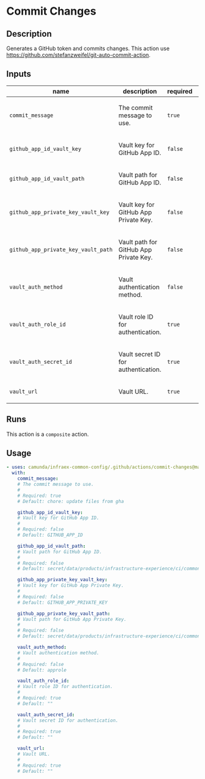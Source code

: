 # Commit Changes

## Description

Generates a GitHub token and commits changes.
This action use https://github.com/stefanzweifel/git-auto-commit-action.


## Inputs

| name | description | required | default |
| --- | --- | --- | --- |
| `commit_message` | <p>The commit message to use.</p> | `true` | `chore: update files from gha` |
| `github_app_id_vault_key` | <p>Vault key for GitHub App ID.</p> | `false` | `GITHUB_APP_ID` |
| `github_app_id_vault_path` | <p>Vault path for GitHub App ID.</p> | `false` | `secret/data/products/infrastructure-experience/ci/common` |
| `github_app_private_key_vault_key` | <p>Vault key for GitHub App Private Key.</p> | `false` | `GITHUB_APP_PRIVATE_KEY` |
| `github_app_private_key_vault_path` | <p>Vault path for GitHub App Private Key.</p> | `false` | `secret/data/products/infrastructure-experience/ci/common` |
| `vault_auth_method` | <p>Vault authentication method.</p> | `false` | `approle` |
| `vault_auth_role_id` | <p>Vault role ID for authentication.</p> | `true` | `""` |
| `vault_auth_secret_id` | <p>Vault secret ID for authentication.</p> | `true` | `""` |
| `vault_url` | <p>Vault URL.</p> | `true` | `""` |


## Runs

This action is a `composite` action.

## Usage

```yaml
- uses: camunda/infraex-common-config/.github/actions/commit-changes@main
  with:
    commit_message:
    # The commit message to use.
    #
    # Required: true
    # Default: chore: update files from gha

    github_app_id_vault_key:
    # Vault key for GitHub App ID.
    #
    # Required: false
    # Default: GITHUB_APP_ID

    github_app_id_vault_path:
    # Vault path for GitHub App ID.
    #
    # Required: false
    # Default: secret/data/products/infrastructure-experience/ci/common

    github_app_private_key_vault_key:
    # Vault key for GitHub App Private Key.
    #
    # Required: false
    # Default: GITHUB_APP_PRIVATE_KEY

    github_app_private_key_vault_path:
    # Vault path for GitHub App Private Key.
    #
    # Required: false
    # Default: secret/data/products/infrastructure-experience/ci/common

    vault_auth_method:
    # Vault authentication method.
    #
    # Required: false
    # Default: approle

    vault_auth_role_id:
    # Vault role ID for authentication.
    #
    # Required: true
    # Default: ""

    vault_auth_secret_id:
    # Vault secret ID for authentication.
    #
    # Required: true
    # Default: ""

    vault_url:
    # Vault URL.
    #
    # Required: true
    # Default: ""
```
